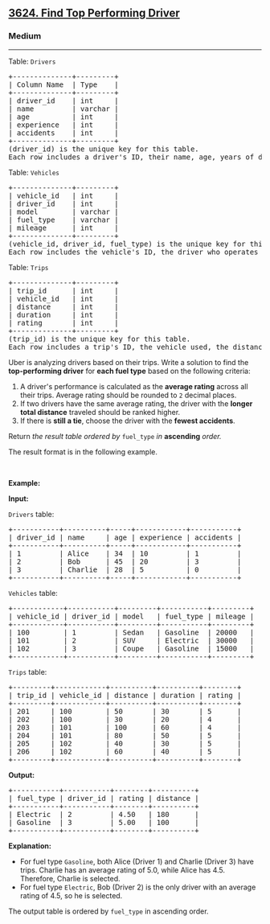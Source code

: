 <h2><a href="https://leetcode.com/problems/find-top-performing-driver">3624. Find Top Performing Driver</a></h2><h3>Medium</h3><hr><p>Table: <font face="monospace"><code>Drivers</code></font></p>

<pre>
+--------------+---------+
| Column Name  | Type    |
+--------------+---------+
| driver_id    | int     |
| name         | varchar |
| age          | int     |
| experience   | int     |
| accidents    | int     |
+--------------+---------+
(driver_id) is the unique key for this table.
Each row includes a driver&#39;s ID, their name, age, years of driving experience, and the number of accidents they&rsquo;ve had.
</pre>

<p>Table: <font face="monospace"><code>Vehicles</code></font></p>

<pre>
+--------------+---------+
| vehicle_id   | int     |
| driver_id    | int     |
| model        | varchar |
| fuel_type    | varchar |
| mileage      | int     |
+--------------+---------+
(vehicle_id, driver_id, fuel_type) is the unique key for this table.
Each row includes the vehicle&#39;s ID, the driver who operates it, the model, fuel type, and mileage.
</pre>

<p>Table: <font face="monospace"><code>Trips</code></font></p>

<pre>
+--------------+---------+
| trip_id      | int     |
| vehicle_id   | int     |
| distance     | int     |
| duration     | int     |
| rating       | int     |
+--------------+---------+
(trip_id) is the unique key for this table.
Each row includes a trip&#39;s ID, the vehicle used, the distance covered (in miles), the trip duration (in minutes), and the passenger&#39;s rating (1-5).
</pre>

<p>Uber is analyzing drivers based on their trips. Write a solution to find the <strong>top-performing driver</strong> for <strong>each fuel type</strong> based on the following criteria:</p>

<ol>
	<li>A driver&#39;s performance is calculated as the <strong>average rating</strong> across all their trips. Average rating should be rounded to <code>2</code> decimal places.</li>
	<li>If two drivers have the same average rating, the driver with the <strong>longer total distance</strong> traveled should be ranked higher.</li>
	<li>If there is <strong>still a tie</strong>, choose the driver with the <strong>fewest accidents</strong>.</li>
</ol>

<p>Return <em>the result table ordered by</em> <code>fuel_type</code> <em>in </em><strong>ascending</strong><em> order.</em></p>

<p>The result format is in the following example.</p>

<p>&nbsp;</p>
<p><strong class="example">Example:</strong></p>

<div class="example-block">
<p><strong>Input:</strong></p>

<p><code>Drivers</code> table:</p>

<pre class="example-io">
+-----------+----------+-----+------------+-----------+
| driver_id | name     | age | experience | accidents |
+-----------+----------+-----+------------+-----------+
| 1         | Alice    | 34  | 10         | 1         |
| 2         | Bob      | 45  | 20         | 3         |
| 3         | Charlie  | 28  | 5          | 0         |
+-----------+----------+-----+------------+-----------+
</pre>

<p><code>Vehicles</code> table:</p>

<pre class="example-io">
+------------+-----------+---------+-----------+---------+
| vehicle_id | driver_id | model   | fuel_type | mileage |
+------------+-----------+---------+-----------+---------+
| 100        | 1         | Sedan   | Gasoline  | 20000   |
| 101        | 2         | SUV     | Electric  | 30000   |
| 102        | 3         | Coupe   | Gasoline  | 15000   |
+------------+-----------+---------+-----------+---------+
</pre>

<p><code>Trips</code> table:</p>

<pre class="example-io">
+---------+------------+----------+----------+--------+
| trip_id | vehicle_id | distance | duration | rating |
+---------+------------+----------+----------+--------+
| 201     | 100        | 50       | 30       | 5      |
| 202     | 100        | 30       | 20       | 4      |
| 203     | 101        | 100      | 60       | 4      |
| 204     | 101        | 80       | 50       | 5      |
| 205     | 102        | 40       | 30       | 5      |
| 206     | 102        | 60       | 40       | 5      |
+---------+------------+----------+----------+--------+
</pre>

<p><strong>Output:</strong></p>

<pre class="example-io">
+-----------+-----------+--------+----------+
| fuel_type | driver_id | rating | distance |
+-----------+-----------+--------+----------+
| Electric  | 2         | 4.50   | 180      |
| Gasoline  | 3         | 5.00   | 100      |
+-----------+-----------+--------+----------+
</pre>

<p><strong>Explanation:</strong></p>

<ul>
	<li>For fuel type <code>Gasoline</code>, both Alice (Driver 1) and Charlie (Driver 3) have trips. Charlie has an average rating of 5.0, while Alice has 4.5. Therefore, Charlie is selected.</li>
	<li>For fuel type <code>Electric</code>, Bob (Driver 2) is the only driver with an average rating of 4.5, so he is selected.</li>
</ul>

<p>The output table is ordered by <code>fuel_type</code> in ascending order.</p>
</div>
